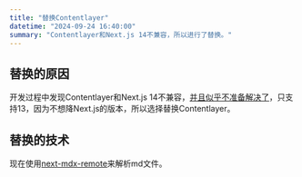 ```yaml
---
title: "替换Contentlayer"
datetime: "2024-09-24 16:40:00"
summary: "Contentlayer和Next.js 14不兼容，所以进行了替换。"
---
```


## 替换的原因

开发过程中发现Contentlayer和Next.js 14不兼容，[并且似乎不准备解决了](https://github.com/contentlayerdev/contentlayer/issues/575)，只支持13，因为不想降Next.js的版本，所以选择替换Contentlayer。

## 替换的技术

现在使用[next-mdx-remote](https://github.com/hashicorp/next-mdx-remote)来解析md文件。